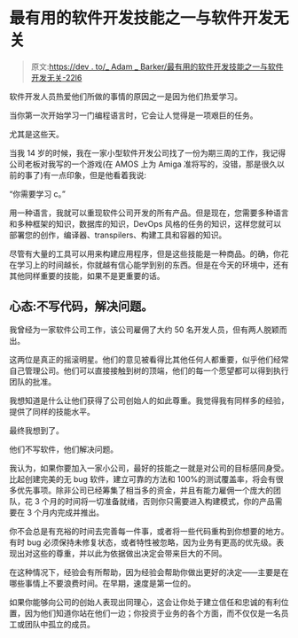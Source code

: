 # 最有用的软件开发技能之一与软件开发无关

> 原文:[https://dev . to/_ Adam _ Barker/最有用的软件开发技能之一与软件开发无关-22l6](https://dev.to/_adam_barker/one-of-the-most-useful-software-development-skills-has-nothing-to-do-with-software-development-22l6)

软件开发人员热爱他们所做的事情的原因之一是因为他们热爱学习。

当你第一次开始学习一门编程语言时，它会让人觉得是一项艰巨的任务。

尤其是这些天。

当我 14 岁的时候，我在一家小型软件开发公司找了一份为期三周的工作，我记得公司老板对我写的一个游戏(在 AMOS 上为 Amiga 准将写的，没错，那是很久以前的事了)有一点印象，但是他看着我说:

“你需要学习 c。”

用一种语言，我就可以重现软件公司开发的所有产品。但是现在，您需要多种语言和多种框架的知识，数据库的知识，DevOps 风格的任务的知识，这样您就可以部署您的创作，编译器、transpilers、构建工具和容器的知识。

尽管有大量的工具可以用来构建应用程序，但是这些技能是一种商品。的确，你花在学习上的时间越长，你就越有信心能学到别的东西。但是在今天的环境中，还有其他同样重要的技能，如果不是更重要的话。

## 心态:不写代码，解决问题。

我曾经为一家软件公司工作，该公司雇佣了大约 50 名开发人员，但有两人脱颖而出。

这两位是真正的摇滚明星。他们的意见被看得比其他任何人都重要，似乎他们经常自己管理公司。他们可以直接接触到树的顶端，他们的每一个愿望都可以得到执行团队的批准。

我想知道是什么让他们获得了公司创始人的如此尊重。我觉得我有同样多的经验，提供了同样的技能水平。

最终我想到了。

他们不写软件，他们解决问题。

我认为，如果你要加入一家小公司，最好的技能之一就是对公司的目标感同身受。比起创建完美的无 bug 软件，建立可靠的方法和 100%的测试覆盖率，将会有很多优先事项。除非公司已经筹集了相当多的资金，并且有能力雇佣一个庞大的团队，花 3 个月的时间将一切准备就绪，否则你只需要进入构建模式，你的产品需要在 3 个月内完成并推出。

你不会总是有充裕的时间去完善每一件事，或者将一些代码重构到你想要的地方。有时 bug 必须保持未修复状态，或者特性被忽略，因为业务有更高的优先级。表现出对这些的尊重，并以此为依据做出决定会带来巨大的不同。

在这种情况下，经验会有所帮助，因为经验会帮助你做出更好的决定——主要是在哪些事情上不要浪费时间。在早期，速度是第一位的。

如果你能够向公司的创始人表现出同理心，这会让你处于建立信任和忠诚的有利位置，因为他们知道你站在他们一边；你投资于业务的各个方面，而不仅仅是一名员工或团队中孤立的成员。